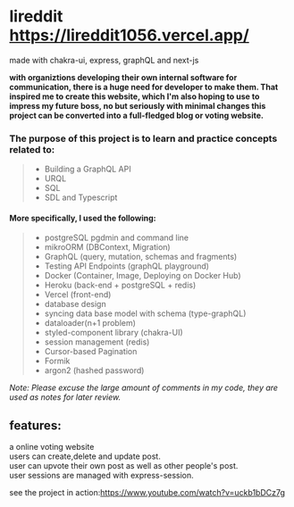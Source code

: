 # lireddit https://lireddit1056.vercel.app/

made with chakra-ui, express, graphQL and next-js

**with organiztions developing their own internal software for communication, there is a huge need for developer to make them. That inspired me to create this website, which I'm also hoping to use to impress my future boss, no but seriously with minimal changes this project can be converted into a full-fledged blog or voting website.** 

### The purpose of this project is to learn and practice concepts related to:<br />
> * Building a GraphQL API
> * URQL
> * SQL
> * SDL and Typescript

#### More specifically, I used the following:
> * postgreSQL pgdmin and command line
> * mikroORM (DBContext, Migration)
> * GraphQL (query, mutation, schemas and fragments)
> * Testing API Endpoints (graphQL playground)
> * Docker (Container, Image, Deploying on Docker Hub)
> * Heroku (back-end + postgreSQL + redis)
> * Vercel (front-end) 
> * database design 
> * syncing data base model with schema (type-graphQL)
> * dataloader(n+1 problem)
> * styled-component library (chakra-UI)  
> * session management (redis)
> * Cursor-based Pagination
> * Formik
> * argon2 (hashed password)

_Note: Please excuse the large amount of comments in my code, they are used as notes for later review._

## features: <br />
a online voting website </br>
users can create,delete and update post. </br>
user can upvote their own post as well as other people's post. </br>
user sessions are managed with express-session.

see the project in action:https://www.youtube.com/watch?v=uckb1bDCz7g

